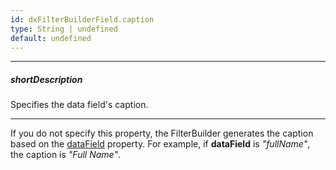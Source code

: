 ```yaml
---
id: dxFilterBuilderField.caption
type: String | undefined
default: undefined
---
```

---
##### shortDescription
Specifies the data field's caption.

---
If you do not specify this property, the FilterBuilder generates the caption based on the [dataField](/api-reference/_hidden/dxFilterBuilderField/dataField.md '/Documentation/ApiReference/UI_Components/dxFilterBuilder/Configuration/fields/#dataField') property. For example, if **dataField** is *"fullName"*, the caption is *"Full Name"*.